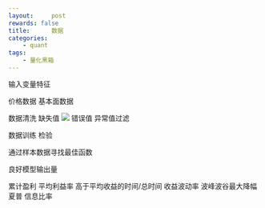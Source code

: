 ```yaml
---
layout:     post
rewards: false
title:      数据
categories:
    - quant
tags:
    - 量化黑箱
---
```


输入变量特征

价格数据
基本面数据

数据清洗
缺失值
![](https://cdn.jsdelivr.net/gh/631068264/img/0069RVTdgy1fv38gdh8qgj31fe0fw45l.jpg)
错误值 异常值过滤

数据训练 检验

通过样本数据寻找最佳函数


良好模型输出量

累计盈利
平均利益率
高于平均收益的时间/总时间
收益波动率
波峰波谷最大降幅
夏普 信息比率